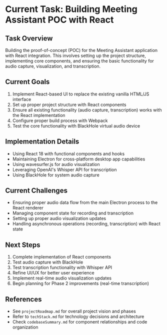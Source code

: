 # Current Task: Building Meeting Assistant POC with React

## Task Overview
Building the proof-of-concept (POC) for the Meeting Assistant application with React integration. This involves setting up the project structure, implementing core components, and ensuring the basic functionality for audio capture, visualization, and transcription.

## Current Goals
1. Implement React-based UI to replace the existing vanilla HTML/JS interface
2. Set up proper project structure with React components
3. Ensure all existing functionality (audio capture, transcription) works with the React implementation
4. Configure proper build process with Webpack
5. Test the core functionality with BlackHole virtual audio device

## Implementation Details
- Using React 18 with functional components and hooks
- Maintaining Electron for cross-platform desktop app capabilities
- Using wavesurfer.js for audio visualization
- Leveraging OpenAI's Whisper API for transcription
- Using BlackHole for system audio capture

## Current Challenges
- Ensuring proper audio data flow from the main Electron process to the React renderer
- Managing component state for recording and transcription
- Setting up proper audio visualization updates
- Handling asynchronous operations (recording, transcription) with React state

## Next Steps
1. Complete implementation of React components
2. Test audio capture with BlackHole
3. Test transcription functionality with Whisper API
4. Refine UI/UX for better user experience
5. Implement real-time audio visualization updates
6. Begin planning for Phase 2 improvements (real-time transcription)

## References
- See `projectRoadmap.md` for overall project vision and phases
- Refer to `techStack.md` for technology decisions and architecture
- Check `codebaseSummary.md` for component relationships and code organization
